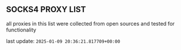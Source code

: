 ## SOCKS4 PROXY LIST

all proxies in this list were collected from open sources and tested for functionality

last update: `2025-01-09 20:36:21.817709+00:00`